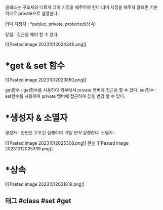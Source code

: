 
클래스는 구조체와 다르게 더미 지정을 해주어야 한다 더미 지정을 해주지 않으면 기본적으로 private으로 설정한다.

더미 지정자 : *publuc, private, protected(상속)

장점 : 접근을 제어 할 수 있다.

![[Pasted image 20231012024346.png]]

# *get & set 함수

![[Pasted image 20231012023850.png]]

get함수 : get함수를 사용하여 외부에서 private 멤버에 접근을 할 수 있다.
set함수 : set함수를 사용하여 private 멤버에 접근하여 값을 변경 할 수 있다.

# *생성자 & 소멸자

생성자 : 한번은 무조건 실행하며 *제일 먼저 실행한다.*
소멸자 : 

![[Pasted image 20231012025308.png]]
콘솔
![[Pasted image 20231012025339.png]]


# *상속

![[Pasted image 20231012031819.png]]





## 태그 #class #set #get

    
